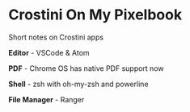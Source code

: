 # Crostini On My Pixelbook
Short notes on Crostini apps


<b>Editor</b> - VSCode & Atom

<b>PDF</b> - Chrome OS has native PDF support now

<b>Shell</b> - zsh with oh-my-zsh and powerline


<b>File Manager</b> - Ranger
